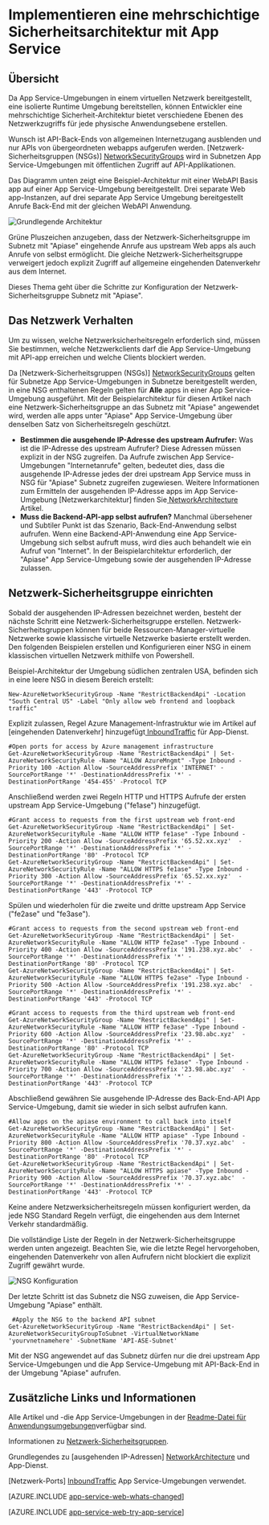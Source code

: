<properties 
    pageTitle="Mehrschichtige Sicherheitsarchitektur mit App Service" 
    description="Implementieren eine mehrschichtige Sicherheitsarchitektur App Service-Umgebungen." 
    services="app-service" 
    documentationCenter="" 
    authors="stefsch" 
    manager="wpickett" 
    editor=""/>

<tags 
    ms.service="app-service" 
    ms.workload="na" 
    ms.tgt_pltfrm="na" 
    ms.devlang="na" 
    ms.topic="article" 
    ms.date="08/30/2016" 
    ms.author="stefsch"/>   

# <a name="implementing-a-layered-security-architecture-with-app-service-environments"></a>Implementieren eine mehrschichtige Sicherheitsarchitektur mit App Service

## <a name="overview"></a>Übersicht ##
 
Da App Service-Umgebungen in einem virtuellen Netzwerk bereitgestellt, eine isolierte Runtime Umgebung bereitstellen, können Entwickler eine mehrschichtige Sicherheit-Architektur bietet verschiedene Ebenen des Netzwerkzugriffs für jede physische Anwendungsebene erstellen.

Wunsch ist API-Back-Ends von allgemeinen Internetzugang ausblenden und nur APIs von übergeordneten webapps aufgerufen werden.  [Netzwerk-Sicherheitsgruppen (NSGs)] [ NetworkSecurityGroups] wird in Subnetzen App Service-Umgebungen mit öffentlichen Zugriff auf API-Applikationen.

Das Diagramm unten zeigt eine Beispiel-Architektur mit einer WebAPI Basis app auf einer App Service-Umgebung bereitgestellt.  Drei separate Web app-Instanzen, auf drei separate App Service Umgebung bereitgestellt Anrufe Back-End mit der gleichen WebAPI Anwendung.

![Grundlegende Architektur][ConceptualArchitecture] 

Grüne Pluszeichen anzugeben, dass der Netzwerk-Sicherheitsgruppe im Subnetz mit "Apiase" eingehende Anrufe aus upstream Web apps als auch Anrufe von selbst ermöglicht.  Die gleiche Netzwerk-Sicherheitsgruppe verweigert jedoch explizit Zugriff auf allgemeine eingehenden Datenverkehr aus dem Internet. 

Dieses Thema geht über die Schritte zur Konfiguration der Netzwerk-Sicherheitsgruppe Subnetz mit "Apiase".

## <a name="determining-the-network-behavior"></a>Das Netzwerk Verhalten ##
Um zu wissen, welche Netzwerksicherheitsregeln erforderlich sind, müssen Sie bestimmen, welche Netzwerkclients darf die App Service-Umgebung mit API-app erreichen und welche Clients blockiert werden.

Da [Netzwerk-Sicherheitsgruppen (NSGs)] [ NetworkSecurityGroups] gelten für Subnetze App Service-Umgebungen in Subnetze bereitgestellt werden, in eine NSG enthaltenen Regeln gelten für **Alle** apps in einer App Service-Umgebung ausgeführt.  Mit der Beispielarchitektur für diesen Artikel nach eine Netzwerk-Sicherheitsgruppe an das Subnetz mit "Apiase" angewendet wird, werden alle apps unter "Apiase" App Service-Umgebung über denselben Satz von Sicherheitsregeln geschützt. 

- **Bestimmen die ausgehende IP-Adresse des upstream Aufrufer:**  Was ist die IP-Adresse des upstream Aufrufer?  Diese Adressen müssen explizit in der NSG zugreifen.  Da Aufrufe zwischen App Service-Umgebungen "Internetanrufe" gelten, bedeutet dies, dass die ausgehende IP-Adresse jedes der drei upstream App Service muss in NSG für "Apiase" Subnetz zugreifen zugewiesen.   Weitere Informationen zum Ermitteln der ausgehenden IP-Adresse apps im App Service-Umgebung [Netzwerkarchitektur] finden Sie[ NetworkArchitecture] Artikel.
- **Muss die Backend-API-app selbst aufrufen?**  Manchmal übersehener und Subtiler Punkt ist das Szenario, Back-End-Anwendung selbst aufrufen.  Wenn eine Backend-API-Anwendung eine App Service-Umgebung sich selbst aufruft muss, wird dies auch behandelt wie ein Aufruf von "Internet".  In der Beispielarchitektur erforderlich, der "Apiase" App Service-Umgebung sowie der ausgehenden IP-Adresse zulassen.

## <a name="setting-up-the-network-security-group"></a>Netzwerk-Sicherheitsgruppe einrichten ##
Sobald der ausgehenden IP-Adressen bezeichnet werden, besteht der nächste Schritt eine Netzwerk-Sicherheitsgruppe erstellen.  Netzwerk-Sicherheitsgruppen können für beide Ressourcen-Manager-virtuelle Netzwerke sowie klassische virtuelle Netzwerke basierte erstellt werden.  Den folgenden Beispielen erstellen und Konfigurieren einer NSG in einem klassischen virtuellen Netzwerk mithilfe von Powershell.

Beispiel-Architektur der Umgebung südlichen zentralen USA, befinden sich in eine leere NSG in diesem Bereich erstellt:

    New-AzureNetworkSecurityGroup -Name "RestrictBackendApi" -Location "South Central US" -Label "Only allow web frontend and loopback traffic"

Explizit zulassen, Regel Azure Management-Infrastruktur wie im Artikel auf [eingehenden Datenverkehr] hinzugefügt[ InboundTraffic] für App-Dienst.

    #Open ports for access by Azure management infrastructure
    Get-AzureNetworkSecurityGroup -Name "RestrictBackendApi" | Set-AzureNetworkSecurityRule -Name "ALLOW AzureMngmt" -Type Inbound -Priority 100 -Action Allow -SourceAddressPrefix 'INTERNET' -SourcePortRange '*' -DestinationAddressPrefix '*' -DestinationPortRange '454-455' -Protocol TCP
    
Anschließend werden zwei Regeln HTTP und HTTPS Aufrufe der ersten upstream App Service-Umgebung ("fe1ase") hinzugefügt.

    #Grant access to requests from the first upstream web front-end
    Get-AzureNetworkSecurityGroup -Name "RestrictBackendApi" | Set-AzureNetworkSecurityRule -Name "ALLOW HTTP fe1ase" -Type Inbound -Priority 200 -Action Allow -SourceAddressPrefix '65.52.xx.xyz'  -SourcePortRange '*' -DestinationAddressPrefix '*' -DestinationPortRange '80' -Protocol TCP
    Get-AzureNetworkSecurityGroup -Name "RestrictBackendApi" | Set-AzureNetworkSecurityRule -Name "ALLOW HTTPS fe1ase" -Type Inbound -Priority 300 -Action Allow -SourceAddressPrefix '65.52.xx.xyz'  -SourcePortRange '*' -DestinationAddressPrefix '*' -DestinationPortRange '443' -Protocol TCP

Spülen und wiederholen für die zweite und dritte upstream App Service ("fe2ase" und "fe3ase").

    #Grant access to requests from the second upstream web front-end
    Get-AzureNetworkSecurityGroup -Name "RestrictBackendApi" | Set-AzureNetworkSecurityRule -Name "ALLOW HTTP fe2ase" -Type Inbound -Priority 400 -Action Allow -SourceAddressPrefix '191.238.xyz.abc'  -SourcePortRange '*' -DestinationAddressPrefix '*' -DestinationPortRange '80' -Protocol TCP
    Get-AzureNetworkSecurityGroup -Name "RestrictBackendApi" | Set-AzureNetworkSecurityRule -Name "ALLOW HTTPS fe2ase" -Type Inbound -Priority 500 -Action Allow -SourceAddressPrefix '191.238.xyz.abc'  -SourcePortRange '*' -DestinationAddressPrefix '*' -DestinationPortRange '443' -Protocol TCP
    
    #Grant access to requests from the third upstream web front-end
    Get-AzureNetworkSecurityGroup -Name "RestrictBackendApi" | Set-AzureNetworkSecurityRule -Name "ALLOW HTTP fe3ase" -Type Inbound -Priority 600 -Action Allow -SourceAddressPrefix '23.98.abc.xyz'  -SourcePortRange '*' -DestinationAddressPrefix '*' -DestinationPortRange '80' -Protocol TCP
    Get-AzureNetworkSecurityGroup -Name "RestrictBackendApi" | Set-AzureNetworkSecurityRule -Name "ALLOW HTTPS fe3ase" -Type Inbound -Priority 700 -Action Allow -SourceAddressPrefix '23.98.abc.xyz'  -SourcePortRange '*' -DestinationAddressPrefix '*' -DestinationPortRange '443' -Protocol TCP

Abschließend gewähren Sie ausgehende IP-Adresse des Back-End-API App Service-Umgebung, damit sie wieder in sich selbst aufrufen kann.

    #Allow apps on the apiase environment to call back into itself
    Get-AzureNetworkSecurityGroup -Name "RestrictBackendApi" | Set-AzureNetworkSecurityRule -Name "ALLOW HTTP apiase" -Type Inbound -Priority 800 -Action Allow -SourceAddressPrefix '70.37.xyz.abc'  -SourcePortRange '*' -DestinationAddressPrefix '*' -DestinationPortRange '80' -Protocol TCP
    Get-AzureNetworkSecurityGroup -Name "RestrictBackendApi" | Set-AzureNetworkSecurityRule -Name "ALLOW HTTPS apiase" -Type Inbound -Priority 900 -Action Allow -SourceAddressPrefix '70.37.xyz.abc'  -SourcePortRange '*' -DestinationAddressPrefix '*' -DestinationPortRange '443' -Protocol TCP

Keine andere Netzwerksicherheitsregeln müssen konfiguriert werden, da jede NSG Standard Regeln verfügt, die eingehenden aus dem Internet Verkehr standardmäßig.

Die vollständige Liste der Regeln in der Netzwerk-Sicherheitsgruppe werden unten angezeigt.  Beachten Sie, wie die letzte Regel hervorgehoben, eingehenden Datenverkehr von allen Aufrufern nicht blockiert die explizit Zugriff gewährt wurde.

![NSG Konfiguration][NSGConfiguration] 

Der letzte Schritt ist das Subnetz die NSG zuweisen, die App Service-Umgebung "Apiase" enthält.  

     #Apply the NSG to the backend API subnet
    Get-AzureNetworkSecurityGroup -Name "RestrictBackendApi" | Set-AzureNetworkSecurityGroupToSubnet -VirtualNetworkName 'yourvnetnamehere' -SubnetName 'API-ASE-Subnet'

Mit der NSG angewendet auf das Subnetz dürfen nur die drei upstream App Service-Umgebungen und die App Service-Umgebung mit API-Back-End in der Umgebung "Apiase" aufrufen.


## <a name="additional-links-and-information"></a>Zusätzliche Links und Informationen ##
Alle Artikel und -die App Service-Umgebungen in der [Readme-Datei für Anwendungsumgebungen](../app-service/app-service-app-service-environments-readme.md)verfügbar sind.

Informationen zu [Netzwerk-Sicherheitsgruppen](../virtual-network/virtual-networks-nsg.md). 

Grundlegendes zu [ausgehenden IP-Adressen] [ NetworkArchitecture] und App-Dienst.

[Netzwerk-Ports] [ InboundTraffic] App Service-Umgebungen verwendet.

[AZURE.INCLUDE [app-service-web-whats-changed](../../includes/app-service-web-whats-changed.md)]

[AZURE.INCLUDE [app-service-web-try-app-service](../../includes/app-service-web-try-app-service.md)]

<!-- LINKS -->
[NetworkSecurityGroups]: https://azure.microsoft.com/documentation/articles/virtual-networks-nsg/
[NetworkArchitecture]:  https://azure.microsoft.com/documentation/articles/app-service-app-service-environment-network-architecture-overview/
[InboundTraffic]:  https://azure.microsoft.com/en-us/documentation/articles/app-service-app-service-environment-control-inbound-traffic/

<!-- IMAGES -->
[ConceptualArchitecture]: ./media/app-service-app-service-environment-layered-security/ConceptualArchitecture-1.png
[NSGConfiguration]:  ./media/app-service-app-service-environment-layered-security/NSGConfiguration-1.png
